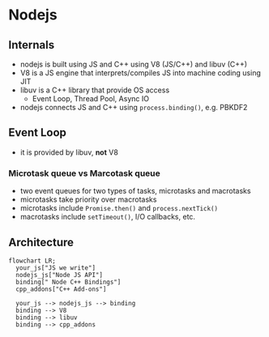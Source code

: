 # Nodejs
## Internals
 - nodejs is built using JS and C++ using V8 (JS/C++) and libuv (C++)
 - V8 is a JS engine that interprets/compiles JS into machine coding using JIT 
 - libuv is a C++ library that provide OS access
   - Event Loop, Thread Pool, Async IO
 - nodejs connects JS and C++ using `process.binding()`, e.g. PBKDF2
## Event Loop
 - it is provided by libuv, **not** V8
### Microtask queue vs Marcotask queue
 - two event queues for two types of tasks, microtasks and macrotasks
 - microtasks take priority over macrotasks
 - microtasks include `Promise.then()` and `process.nextTick()`
 - macrotasks include `setTimeout()`, I/O callbacks, etc.
## Architecture
```mermaid
flowchart LR;
  your_js["JS we write"]
  nodejs_js["Node JS API"]
  binding[" Node C++ Bindings"]
  cpp_addons["C++ Add-ons"]

  your_js --> nodejs_js --> binding
  binding --> V8
  binding --> libuv
  binding --> cpp_addons
```
